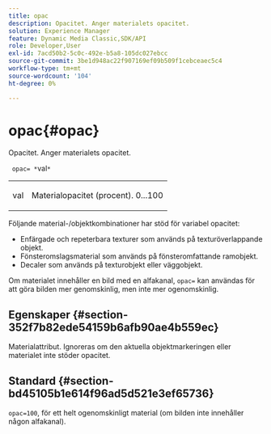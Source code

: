 ```yaml
---
title: opac
description: Opacitet. Anger materialets opacitet.
solution: Experience Manager
feature: Dynamic Media Classic,SDK/API
role: Developer,User
exl-id: 7acd50b2-5c0c-492e-b5a8-105dc027ebcc
source-git-commit: 3be1d948ac22f907169ef09b509f1cebceaec5c4
workflow-type: tm+mt
source-wordcount: '104'
ht-degree: 0%

---
```


# opac{#opac}

Opacitet. Anger materialets opacitet.

` opac= *`val`*`

<table id="simpletable_6AB8CD75F526469FBC9FEAE049792EF2"> 
 <tr class="strow"> 
  <td class="stentry"> <p> <span class="varname"> val </span> </p> </td> 
  <td class="stentry"> <p>Materialopacitet (procent). 0...100 </p> </td> 
 </tr> 
</table>

Följande material-/objektkombinationer har stöd för variabel opacitet:

* Enfärgade och repeterbara texturer som används på texturöverlappande objekt.
* Fönsteromslagsmaterial som används på fönsteromfattande ramobjekt.
* Decaler som används på texturobjekt eller väggobjekt.

Om materialet innehåller en bild med en alfakanal, `opac=` kan användas för att göra bilden mer genomskinlig, men inte mer ogenomskinlig.

## Egenskaper {#section-352f7b82ede54159b6afb90ae4b559ec}

Materialattribut. Ignoreras om den aktuella objektmarkeringen eller materialet inte stöder opacitet.

## Standard {#section-bd45105b1e614f96ad5d521e3ef65736}

`opac=100`, för ett helt ogenomskinligt material (om bilden inte innehåller någon alfakanal).
